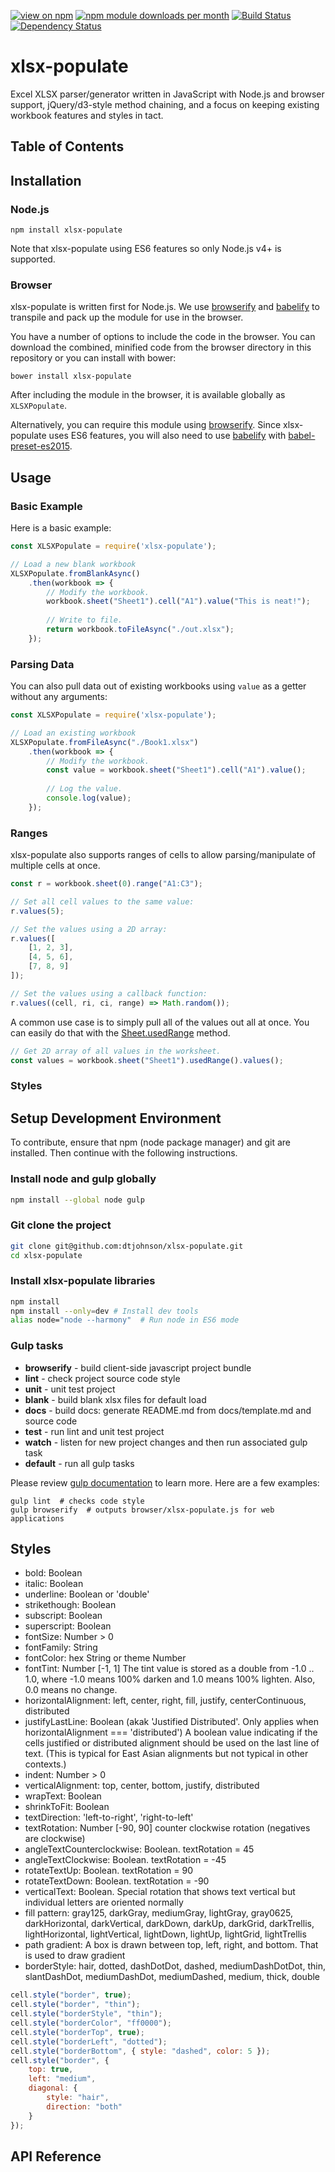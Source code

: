 [![view on npm](http://img.shields.io/npm/v/xlsx-populate.svg)](https://www.npmjs.org/package/xlsx-populate)
[![npm module downloads per month](http://img.shields.io/npm/dm/xlsx-populate.svg)](https://www.npmjs.org/package/xlsx-populate)
[![Build Status](https://travis-ci.org/dtjohnson/xlsx-populate.svg?branch=master)](https://travis-ci.org/dtjohnson/xlsx-populate)
[![Dependency Status](https://david-dm.org/dtjohnson/xlsx-populate.svg)](https://david-dm.org/dtjohnson/xlsx-populate)

# xlsx-populate
Excel XLSX parser/generator written in JavaScript with Node.js and browser support, jQuery/d3-style method chaining, and a focus on keeping existing workbook features and styles in tact.

## Table of Contents
<!-- toc -->

## Installation

### Node.js
```
npm install xlsx-populate
```
Note that xlsx-populate using ES6 features so only Node.js v4+ is supported.

### Browser

xlsx-populate is written first for Node.js. We use [browserify](http://browserify.org/) and [babelify](https://github.com/babel/babelify) to transpile and pack up the module for use in the browser.

You have a number of options to include the code in the browser. You can download the combined, minified code from the browser directory in this repository or you can install with bower:
```
bower install xlsx-populate
```
After including the module in the browser, it is available globally as `XLSXPopulate`.

Alternatively, you can require this module using [browserify](http://browserify.org/). Since xlsx-populate uses ES6 features, you will also need to use [babelify](https://github.com/babel/babelify) with [babel-preset-es2015](https://www.npmjs.com/package/babel-preset-es2015).

## Usage

### Basic Example

Here is a basic example:
```js
const XLSXPopulate = require('xlsx-populate');

// Load a new blank workbook
XLSXPopulate.fromBlankAsync()
    .then(workbook => {
        // Modify the workbook.
        workbook.sheet("Sheet1").cell("A1").value("This is neat!");
        
        // Write to file.
        return workbook.toFileAsync("./out.xlsx");
    });
```

### Parsing Data

You can also pull data out of existing workbooks using `value` as a getter without any arguments:
```js
const XLSXPopulate = require('xlsx-populate');

// Load an existing workbook
XLSXPopulate.fromFileAsync("./Book1.xlsx")
    .then(workbook => {
        // Modify the workbook.
        const value = workbook.sheet("Sheet1").cell("A1").value();
        
        // Log the value.
        console.log(value);
    });
```

### Ranges
xlsx-populate also supports ranges of cells to allow parsing/manipulate of multiple cells at once.
```js
const r = workbook.sheet(0).range("A1:C3");

// Set all cell values to the same value:
r.values(5);

// Set the values using a 2D array:
r.values([
    [1, 2, 3],
    [4, 5, 6],
    [7, 8, 9]
]);

// Set the values using a callback function:
r.values((cell, ri, ci, range) => Math.random());
```

A common use case is to simply pull all of the values out all at once. You can easily do that with the [Sheet.usedRange](#Sheet+usedRange) method.
```js
// Get 2D array of all values in the worksheet.
const values = workbook.sheet("Sheet1").usedRange().values();
```

### Styles

## Setup Development Environment

To contribute, ensure that npm (node package manager) and git are installed. Then continue with the following instructions.

### Install node and gulp globally
```bash
npm install --global node gulp
```

### Git clone the project
```bash
git clone git@github.com:dtjohnson/xlsx-populate.git
cd xlsx-populate
```

### Install xlsx-populate libraries
```bash
npm install
npm install --only=dev # Install dev tools
alias node="node --harmony"  # Run node in ES6 mode
```

### Gulp tasks

* __browserify__ - build client-side javascript project bundle
* __lint__ - check project source code style
* __unit__ - unit test project
* __blank__ - build blank xlsx files for default load
* __docs__ - build docs: generate README.md from docs/template.md and source code
* __test__ - run lint and unit test project
* __watch__ - listen for new project changes and then run associated gulp task
* __default__ - run all gulp tasks

Please review [gulp documentation](https://github.com/gulpjs/gulp) to learn more. Here are a few examples:

```
gulp lint  # checks code style
gulp browserify  # outputs browser/xlsx-populate.js for web applications
```

## Styles

* bold: Boolean
* italic: Boolean
* underline: Boolean or 'double'
* strikethough: Boolean
* subscript: Boolean
* superscript: Boolean
* fontSize: Number > 0
* fontFamily: String
* fontColor: hex String or theme Number
* fontTint: Number [-1, 1] The tint value is stored as a double from -1.0 .. 1.0, where -1.0 means 100% darken and 1.0 means 100% lighten. Also, 0.0 means no change.
* horizontalAlignment: left, center, right, fill, justify, centerContinuous, distributed
* justifyLastLine: Boolean (akak 'Justified Distributed'. Only applies when horizontalAlignment === 'distributed') A boolean value indicating if the cells justified or distributed alignment should be used on the last line of text. (This is typical for East Asian alignments but not typical in other contexts.)
* indent: Number > 0
* verticalAlignment: top, center, bottom, justify, distributed
* wrapText: Boolean
* shrinkToFit: Boolean
* textDirection: 'left-to-right', 'right-to-left'
* textRotation: Number [-90, 90] counter clockwise rotation (negatives are clockwise)
* angleTextCounterclockwise: Boolean. textRotation = 45
* angleTextClockwise: Boolean. textRotation = -45
* rotateTextUp: Boolean. textRotation = 90
* rotateTextDown: Boolean. textRotation = -90
* verticalText: Boolean. Special rotation that shows text vertical but individual letters are oriented normally 
* fill pattern: gray125, darkGray, mediumGray, lightGray, gray0625, darkHorizontal, darkVertical, darkDown, darkUp, darkGrid, darkTrellis, lightHorizontal, lightVertical, lightDown, lightUp, lightGrid, lightTrellis
* path gradient: A box is drawn between top, left, right, and bottom. That is used to draw gradient
* borderStyle: hair, dotted, dashDotDot, dashed, mediumDashDotDot, thin, slantDashDot, mediumDashDot, mediumDashed, medium, thick, double

```js
cell.style("border", true);
cell.style("border", "thin");
cell.style("borderStyle", "thin");
cell.style("borderColor", "ff0000");
cell.style("borderTop", true);
cell.style("borderLeft", "dotted");
cell.style("borderBottom", { style: "dashed", color: 5 });
cell.style("border", {
    top: true,
    left: "medium",
    diagonal: {
        style: "hair",
        direction: "both"
    }
});
```

## API Reference
<!-- api -->
